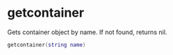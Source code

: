 # getcontainer

Gets container object by name. If not found, returns nil.
```lua
getcontainer(string name)     
```